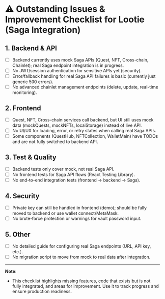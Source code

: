 # ⚠️ Outstanding Issues & Improvement Checklist for Lootie (Saga Integration)

## 1. Backend & API

- [ ] Backend currently uses mock Saga APIs (Quest, NFT, Cross-chain, Chainlet); real Saga endpoint integration is in progress.
- [ ] No JWT/session authentication for sensitive APIs yet (security).
- [ ] Error/fallback handling for real Saga API failures is basic (currently just generic 500 errors).
- [ ] No advanced chainlet management endpoints (delete, update, real-time monitoring).

## 2. Frontend

- [ ] Quest, NFT, Cross-chain services call backend, but UI still uses mock data (mockQuests, mockNFTs, localStorage) instead of live API.
- [ ] No UI/UX for loading, error, or retry states when calling real Saga APIs.
- [ ] Some components (QuestHub, NFTCollection, WalletMain) have TODOs and are not fully switched to backend API.

## 3. Test & Quality

- [ ] Backend tests only cover mock, not real Saga API.
- [ ] No frontend tests for Saga API flows (React Testing Library).
- [ ] No end-to-end integration tests (frontend → backend → Saga).

## 4. Security

- [ ] Private key can still be handled in frontend (demo); should be fully moved to backend or use wallet connect/MetaMask.
- [ ] No brute-force protection or warnings for vault password input.

## 5. Other

- [ ] No detailed guide for configuring real Saga endpoints (URL, API key, etc.).
- [ ] No migration script to move from mock to real data after integration.

---

**Note:**

- This checklist highlights missing features, code that exists but is not fully integrated, and areas for improvement. Use it to track progress and ensure production readiness.
